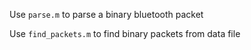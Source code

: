 Use `parse.m` to parse a binary bluetooth packet

Use `find_packets.m` to find binary packets from data file
